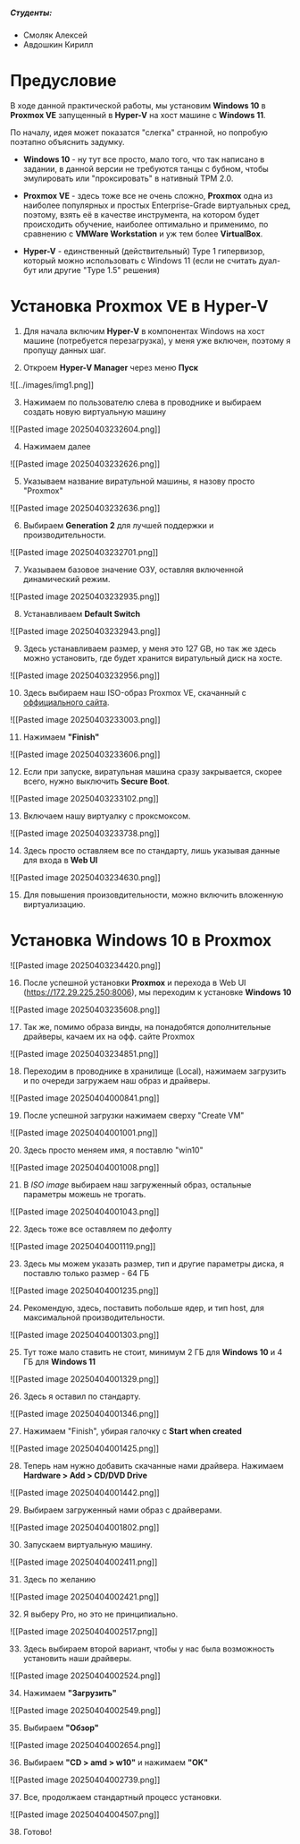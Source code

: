 ##### Студенты: 
* Смоляк Алексей
* Авдошкин Кирилл
# Предусловие

В ходе данной практической работы, мы установим **Windows 10** в **Proxmox VE** запущенный в **Hyper-V** на хост машине с **Windows 11**.

По началу, идея может показатся "слегка" странной, но попробую поэтапно объяснить задумку.

* **Windows 10** - ну тут все просто, мало того, что так написано в задании, в данной версии не требуются танцы с бубном, чтобы эмулировать или "проксировать" в нативный TPM 2.0.

* **Proxmox VE** - здесь тоже все не очень сложно, **Proxmox** одна из наиболее популярных и простых Enterprise-Grade виртуальных сред, поэтому, взять её в качестве инструмента, на котором будет происходить обучение, наиболее оптимально и применимо, по сравнению с **VMWare Workstation** и уж тем более **VirtualBox**.

* **Hyper-V** - единственный (действительный) Type 1 гипервизор, который можно использовать с Windows 11 (если не считать дуал-бут или другие "Type 1.5" решения)
# Установка Proxmox VE в Hyper-V

1. Для начала включим **Hyper-V** в компонентах Windows на хост машине (потребуется перезагрузка), у меня уже включен, поэтому я пропущу данных шаг.

2. Откроем **Hyper-V Manager** через меню **Пуск**

![[../images/img1.png]]

3. Нажимаем по пользователю слева в проводнике и выбираем создать новую виртуальную машину

![[Pasted image 20250403232604.png]]

4. Нажимаем далее

![[Pasted image 20250403232626.png]]

5. Указываем название виратульной машины, я назову просто "Proxmox"

![[Pasted image 20250403232636.png]]

6. Выбираем **Generation 2** для лучшей поддержки и производительности.

![[Pasted image 20250403232701.png]]

7. Указываем базовое значение ОЗУ, оставляя включенной динамический режим.

![[Pasted image 20250403232935.png]]

8. Устанавливаем **Default Switch**

![[Pasted image 20250403232943.png]]

9. Здесь устанавливаем размер, у меня это 127 GB, но так же здесь можно установить, где будет хранится виратульный диск на хосте.

![[Pasted image 20250403232956.png]]

10. Здесь выбираем наш ISO-образ Proxmox VE, скачанный с [оффициального сайта](https://www.proxmox.com/en/downloads).

![[Pasted image 20250403233003.png]]

11. Нажимаем **"Finish"**

![[Pasted image 20250403233606.png]]

12. Если при запуске, виратульная машина сразу закрывается, скорее всего, нужно выключить **Secure Boot**.

![[Pasted image 20250403233102.png]]

13. Включаем нашу виртуалку с проксмоксом.

![[Pasted image 20250403233738.png]]

14. Здесь просто оставляем все по стандарту, лишь указывая данные для входа в **Web UI**

![[Pasted image 20250403234630.png]]

15. Для повышения произовдительности, можно включить вложенную виртуализацию.
# Установка Windows 10 в Proxmox

![[Pasted image 20250403234420.png]]

16. После успешной установки **Proxmox** и перехода в Web UI (https://172.29.225.250:8006), мы переходим к установке **Windows 10**

![[Pasted image 20250403235608.png]]

17. Так же, помимо образа винды, на понадобятся дополнительные драйверы, качаем их на офф. сайте Proxmox

![[Pasted image 20250403234851.png]]

18. Переходим в проводнике в хранилище (Local), нажимаем загрузить и по очереди загружаем наш образ и драйверы.

![[Pasted image 20250404000841.png]]

19. После успешной загрузки нажимаем сверху "Create VM"

![[Pasted image 20250404001001.png]]

20. Здесь просто меняем имя, я поставлю "win10"

![[Pasted image 20250404001008.png]]

21. В *ISO image* выбираем наш загруженный образ, остальные параметры можешь не трогать. 

![[Pasted image 20250404001043.png]]

22. Здесь тоже все оставляем по дефолту

![[Pasted image 20250404001119.png]]

23. Здесь мы можем указать размер, тип и другие параметры диска, я поставлю только размер - 64 ГБ

![[Pasted image 20250404001235.png]]

24. Рекомендую, здесь, поставить побольше ядер, и тип host, для максимальной производительности.

![[Pasted image 20250404001303.png]]

25. Тут тоже мало ставить не стоит, минимум 2 ГБ для **Windows 10** и 4 ГБ для **Windows 11**

![[Pasted image 20250404001329.png]]

26. Здесь я оставил по стандарту.

![[Pasted image 20250404001346.png]]

27. Нажимаем "Finish", убирая галочку с **Start when created**

![[Pasted image 20250404001425.png]]

28. Теперь нам нужно добавить скачанные нами драйвера. Нажимаем **Hardware > Add > CD/DVD Drive**

![[Pasted image 20250404001442.png]]

29. Выбираем загруженный нами образ с драйверами.

![[Pasted image 20250404001802.png]]

30. Запускаем виртуальную машину.

![[Pasted image 20250404002411.png]]

31. Здесь по желанию

![[Pasted image 20250404002421.png]]

32. Я выберу Pro, но это не принципиально.

![[Pasted image 20250404002517.png]]

33. Здесь выбираем второй вариант, чтобы у нас была возможность установить наши драйверы.

![[Pasted image 20250404002524.png]]

34. Нажимаем **"Загрузить"**

![[Pasted image 20250404002549.png]]

35. Выбираем **"Обзор"**

![[Pasted image 20250404002654.png]]

36. Выбираем **"CD > amd > w10"** и нажимаем **"OK"**
 
![[Pasted image 20250404002739.png]]

37. Все, продолжаем стандартный процесс установки.

![[Pasted image 20250404004507.png]]

38. Готово!